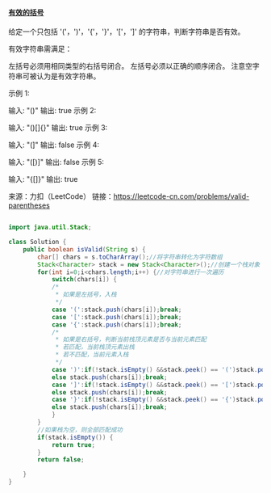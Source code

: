 #### [有效的括号](https://leetcode-cn.com/problems/valid-parentheses/)

给定一个只包括 '('，')'，'{'，'}'，'['，']' 的字符串，判断字符串是否有效。

有效字符串需满足：

左括号必须用相同类型的右括号闭合。
左括号必须以正确的顺序闭合。
注意空字符串可被认为是有效字符串。

示例 1:

输入: "()"
输出: true
示例 2:

输入: "()[]{}"
输出: true
示例 3:

输入: "(]"
输出: false
示例 4:

输入: "([)]"
输出: false
示例 5:

输入: "{[]}"
输出: true

来源：力扣（LeetCode）
链接：https://leetcode-cn.com/problems/valid-parentheses

```java

import java.util.Stack;

class Solution {
    public boolean isValid(String s) {
    	char[] chars = s.toCharArray();//将字符串转化为字符数组
    	Stack<Character> stack = new Stack<Character>();//创建一个栈对象
    	for(int i=0;i<chars.length;i++) {//对字符串进行一次遍历
    		switch(chars[i]) {
    		/*
    		 * 如果是左括号，入栈
    		 */
    		case '(':stack.push(chars[i]);break;
    		case '[':stack.push(chars[i]);break;
    		case '{':stack.push(chars[i]);break;
    		/*
    		 * 如果是右括号，判断当前栈顶元素是否与当前元素匹配
    		 * 若匹配，当前栈顶元素出栈
    		 * 若不匹配，当前元素入栈
    		 */
    		case ')':if(!stack.isEmpty() &&stack.peek() == '(')stack.pop();
    		else stack.push(chars[i]);break;
    		case ']':if(!stack.isEmpty() &&stack.peek() == '[')stack.pop();
    		else stack.push(chars[i]);break;
    		case '}':if(!stack.isEmpty() &&stack.peek() == '{')stack.pop();
    		else stack.push(chars[i]);break;
    		}
    	}
    	//如果栈为空，则全部匹配成功
    	if(stack.isEmpty()) {
    		return true;
    	}
    	return false;

    }
}

```

